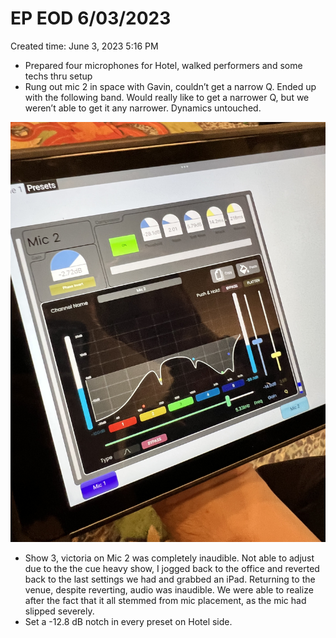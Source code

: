 # EP EOD 6/03/2023

Created time: June 3, 2023 5:16 PM

- Prepared four microphones for Hotel, walked performers and some techs thru setup
- Rung out mic 2 in space with Gavin, couldn’t get a narrow Q. Ended up with the following band. Would really like to get a  narrower Q, but we weren’t able to get it any narrower. Dynamics untouched.

![IMG_0538.jpeg](EP%20EOD%206%2003%202023%20e65f603e5bb147dc961eaf35fa03e199/IMG_0538.jpeg)

- Show 3, victoria on Mic 2 was completely inaudible. Not able to adjust due to the  the cue heavy show, I jogged back to the office  and reverted back to the last settings we had and grabbed an iPad. Returning to the venue, despite reverting, audio was inaudible. We were able to realize after the fact that it all stemmed from mic placement, as the mic had slipped severely.
- Set a -12.8 dB notch in every preset on Hotel side.